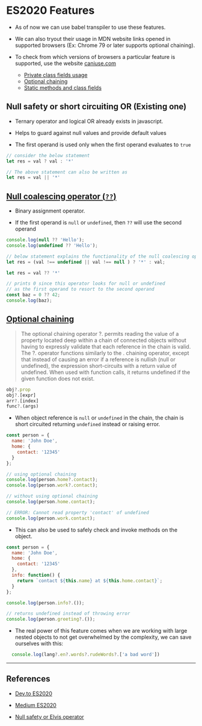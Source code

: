 # ES2020 Features

* As of now we can use babel transpiler to use these features.

* We can also tryout their usage in MDN website links opened in supported browsers (Ex: Chrome 79 or later supports optional chaining).

* To check from which versions of browsers a particular feature is supported, use the website [caniuse.com](https://caniuse.com/)
  * [Private class fields usage](https://caniuse.com/#search=private%20class%20fields)
  * [Optional chaining](https://caniuse.com/#search=optional%20chaining)
  * [Static methods and class fields](https://caniuse.com/#search=static%20class)

## Null safety or short circuiting OR (Existing one)

* Ternary operator and logical OR already exists in javascript.

* Helps to guard against null values and provide default values

* The first operand is used only when the first operand evaluates to `true`

```javascript
// consider the below statement
let res = val ? val : '*'

// The above statement can also be written as
let res = val || '*'
```

## [Null coalescing operator (`??`)](https://developer.mozilla.org/en-US/docs/Web/JavaScript/Reference/Operators/Nullish_coalescing_operator)

* Binary assignment operator.

* If the first operand is `null` or `undefined`, then `??` will use the second operand

```javascript
console.log(null ?? 'Hello');
console.log(undefined ?? 'Hello');

// below statement explains the functionality of the null coalescing operator
let res = (val !== undefined || val !== null ) ? '*' : val;

let res = val ?? '*'

// prints 0 since this operator looks for null or undefined
// as the first operand to resort to the second operand
const baz = 0 ?? 42;
console.log(baz);
```

## [Optional chaining](https://developer.mozilla.org/en-US/docs/Web/JavaScript/Reference/Operators/Optional_chaining)

> The optional chaining operator ?. permits reading the value of a property located deep within a chain of connected objects without having to expressly validate that each reference in the chain is valid. The ?. operator functions similarly to the . chaining operator, except that instead of causing an error if a reference is nullish (null or undefined), the expression short-circuits with a return value of undefined. When used with function calls, it returns undefined if the given function does not exist.

```javascript
obj?.prop
obj?.[expr]
arr?.[index]
func?.(args)
```

* When object reference is `null` or `undefined` in the chain, the chain is short circuited returning `undefined` instead or raising error.

```javascript
const person = {
  name: 'John Doe',
  home: {
    contact: '12345'
  }
};

// using optional chaining
console.log(person.home?.contact);
console.log(person.work?.contact);

// without using optional chaining
console.log(person.home.contact);

// ERROR: Cannot read property 'contact' of undefined
console.log(person.work.contact);
```

* This can also be used to safely check and invoke methods on the object.

```javascript
const person = {
  name: 'John Doe',
  home: {
    contact: '12345'
  },
  info: function() {
    return `contact ${this.name} at ${this.home.contact}`;
  }
};

console.log(person.info?.());

// returns undefined instead of throwing error
console.log(person.greeting?.());
```

* The real power of this feature comes when we are working with large nested objects to not get overwhelmed by the complexity, we can save ourselves with this:

```javascript
  console.log(lang?.en?.words?.rudeWords?.['a bad word'])
```

---

## References

* [Dev.to ES2020](https://dev.to/carlillo/es2020-features-in-simple-examples-1513)

* [Medium ES2020](https://itnext.io/javascript-new-features-for-the-next-2020-7be2200d4995)

* [Null safety or Elvis operator](https://medium.com/better-programming/did-you-know-theres-an-elvis-operator-1406cb364929)
